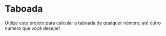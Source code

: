 # Taboada

Utilize este projeto para calcular a taboada de qualquer número, até outro número que você desejar!
